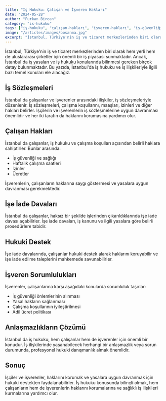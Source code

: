 ```yaml
---
title: "İş Hukuku: Çalışan ve İşveren Hakları"
date: "2024-05-28"
author: "Furkan Bircan"
category: "is-hukuku"
tags: ["iş-hukuku", "çalışan-hakları", "işveren-hakları", "iş-güvenliği"]
image: "/articles/images/bosanma.jpg"
excerpt: "İstanbul, Türkiye'nin iş ve ticaret merkezlerinden biri olarak hem yerli hem de uluslararası şirketler için önemli bir iş piyasası sunmaktadır."
---
```


İstanbul, Türkiye'nin iş ve ticaret merkezlerinden biri olarak hem yerli hem de uluslararası şirketler için önemli bir iş piyasası sunmaktadır. Ancak, İstanbul'da iş yasaları ve iş hukuku konularında bilinmesi gereken birçok detay bulunmaktadır. Bu yazıda, İstanbul'da iş hukuku ve iş ilişkileriyle ilgili bazı temel konuları ele alacağız.

## İş Sözleşmeleri

İstanbul'da çalışanlar ve işverenler arasındaki ilişkiler, iş sözleşmeleriyle düzenlenir. İş sözleşmeleri, çalışma koşullarını, maaşları, izinleri ve diğer hakları belirler. İşçilerin ve işverenlerin iş sözleşmelerine uygun davranması önemlidir ve her iki tarafın da haklarını korumasına yardımcı olur.

## Çalışan Hakları

İstanbul'da çalışanlar, iş hukuku ve çalışma koşulları açısından belirli haklara sahiptirler. Bunlar arasında:

- İş güvenliği ve sağlığı
- Haftalık çalışma saatleri
- İzinler
- Ücretler

İşverenlerin, çalışanların haklarına saygı göstermesi ve yasalara uygun davranması gerekmektedir.

## İşe İade Davaları

İstanbul'da çalışanlar, haksız bir şekilde işlerinden çıkarıldıklarında işe iade davası açabilirler. İşe iade davaları, iş kanunu ve ilgili yasalara göre belirli prosedürlere tabidir.

## Hukuki Destek

İşe iade davalarında, çalışanlar hukuki destek alarak haklarını koruyabilir ve işe iade edilme taleplerini mahkemede savunabilirler.

## İşveren Sorumlulukları

İşverenler, çalışanlarına karşı aşağıdaki konularda sorumluluk taşırlar:

- İş güvenliği önlemlerinin alınması
- Yasal hakların sağlanması
- Çalışma koşullarının iyileştirilmesi
- Adil ücret politikası

## Anlaşmazlıkların Çözümü

İstanbul'da iş hukuku, hem çalışanlar hem de işverenler için önemli bir konudur. İş ilişkilerinde yaşanabilecek herhangi bir anlaşmazlık veya sorun durumunda, profesyonel hukuki danışmanlık almak önemlidir.

## Sonuç

İşçiler ve işverenler, haklarını korumak ve yasalara uygun davranmak için hukuki destekten faydalanabilirler. İş hukuku konusunda bilinçli olmak, hem çalışanların hem de işverenlerin haklarını korumalarına ve sağlıklı iş ilişkileri kurmalarına yardımcı olur.
